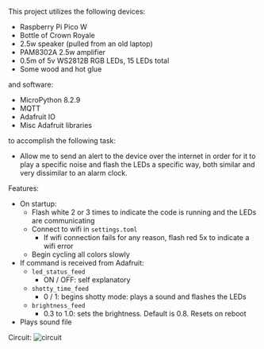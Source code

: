 This project utilizes the following devices:
- Raspberry Pi Pico W
- Bottle of Crown Royale
- 2.5w speaker (pulled from an old laptop)
- PAM8302A 2.5w amplifier
- 0.5m of 5v WS2812B RGB LEDs, 15 LEDs total
- Some wood and hot glue

and software:
- MicroPython 8.2.9
- MQTT
- Adafruit IO
- Misc Adafruit libraries
  
to accomplish the following task:
- Allow me to send an alert to the device over the internet in order for it to play a specific noise and flash the LEDs a specific way, both similar and very dissimilar to an alarm clock.

Features:
- On startup:
  - Flash white 2 or 3 times to indicate the code is running and the LEDs are communicating
  - Connect to wifi in `settings.toml`
    - If wifi connection fails for any reason, flash red 5x to indicate a wifi error
  - Begin cycling all colors slowly
- If command is received from Adafruit:
  - `led_status_feed`
    - ON / OFF: self explanatory
  - `shotty_time_feed`
    - 0 / 1: begins shotty mode: plays a sound and flashes the LEDs
  - `brightness_feed`
    -  0.3 to 1.0: sets the brightness. Default is 0.8. Resets on reboot
- Plays sound file

Circuit:
![circuit](https://github.com/corey-schneider/pico-crown/assets/35932803/68b45213-672a-45fa-9ec0-e527a0d110cb)

